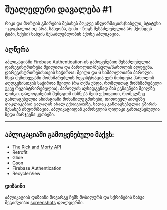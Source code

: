 # შუალედური დავალება #1

რიკი და მორტის გმირების შესახებ მოკლე ინფორმაციის(სახელი, სტატუსი - ცოცხალია თუ არა, სახეობა, ტიპი - ზოგს შესაძლებელია არ ჰქონდეს ტიპი, სქესი) ნახვის შესაძლებლობის მქონე აპლიკაცია. 

## აღწერა

აპლიკაციაში Firebase Authentication-ის გამოყენებით შესაძლებელია დარეგისტრირება მეილითა და პაროლით/შესვლა/პაროლის აღდგენა. დარეგისტრირებისთვის საჭიროა: მეილი და 6 სიმბოლოიანი პაროლი. სხვა შემთხვევაში მომხმარებლის რეგისტრაცია ვერ მოხდება.პაროლის აღდგენისთვის საჭიროა მეილი (რა თქმა უნდა, რომლითაც მომხმარებელი უკვე რეგისტრირებულია). პაროლის აღსადგენად მას ეგზავნება მეილზე ლინკი. დალოგინების შემდგომ იხსნება მეინ ექთივითი, რომელზეც განლაგებულია ანიმაციაში მონაწილე გმირები, თითოეულ აითემზე დაკლიკებით გადადის ახალ ექთივითიზე, სადაც განთავსებულია გმირის შესახებ ინფორმაცია. აპლიკაციიდან გამოსვლის ღილაკი განთავსებულია ზედა მარჯვენა კუთხეში.


---

## აპლიკაციაში გამოყენებული მაქვს:
* [The Rick and Morty API](https://rickandmortyapi.com/)
* Retrofit
* Glide
* Gson
* Firebase Authentication
* RecyclerView 

### დიზაინი

აპლიკაციის დიზაინი მოვარგე ჩემს მობილურს და სქრინების ნახვა შეგიძლიათ [screenshots](https://github.com/uabua/android-development/tree/master/assignments/midterm-01/screenshots) ფოლდერში.
